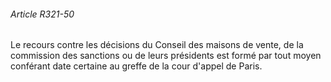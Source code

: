###### Article R321-50

Le recours contre les décisions du Conseil des maisons de vente, de la commission des sanctions ou de leurs présidents est formé par tout moyen conférant date certaine au greffe de la cour d'appel de Paris.

